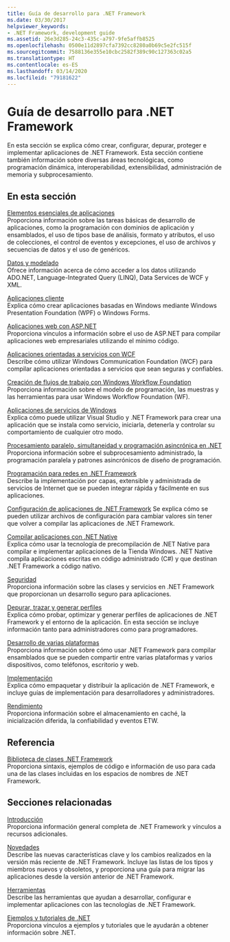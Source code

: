 ```yaml
---
title: Guía de desarrollo para .NET Framework
ms.date: 03/30/2017
helpviewer_keywords:
- .NET Framework, development guide
ms.assetid: 26e3d285-24c3-435c-a797-9fe5affb8525
ms.openlocfilehash: 0500e11d2897cfa7392cc8280a0b69c5e2fc515f
ms.sourcegitcommit: 7588136e355e10cbc2582f389c90c127363c02a5
ms.translationtype: HT
ms.contentlocale: es-ES
ms.lasthandoff: 03/14/2020
ms.locfileid: "79181622"
---
```

# <a name="net-framework-development-guide"></a>Guía de desarrollo para .NET Framework
En esta sección se explica cómo crear, configurar, depurar, proteger e implementar aplicaciones de .NET Framework. Esta sección contiene también información sobre diversas áreas tecnológicas, como programación dinámica, interoperabilidad, extensibilidad, administración de memoria y subprocesamiento.  
  
## <a name="in-this-section"></a>En esta sección  
 [Elementos esenciales de aplicaciones](../standard/application-essentials.md)  
 Proporciona información sobre las tareas básicas de desarrollo de aplicaciones, como la programación con dominios de aplicación y ensamblados, el uso de tipos base de análisis, formato y atributos, el uso de colecciones, el control de eventos y excepciones, el uso de archivos y secuencias de datos y el uso de genéricos.  
  
 [Datos y modelado](./data/index.md)  
 Ofrece información acerca de cómo acceder a los datos utilizando ADO.NET, Language-Integrated Query (LINQ), Data Services de WCF y XML.  
  
 [Aplicaciones cliente](develop-client-apps.md)  
 Explica cómo crear aplicaciones basadas en Windows mediante Windows Presentation Foundation (WPF) o Windows Forms.  
  
 [Aplicaciones web con ASP.NET](develop-web-apps-with-aspnet.md)  
 Proporciona vínculos a información sobre el uso de ASP.NET para compilar aplicaciones web empresariales utilizando el mínimo código.  
  
 [Aplicaciones orientadas a servicios con WCF](./wcf/index.md)  
 Describe cómo utilizar Windows Communication Foundation (WCF) para compilar aplicaciones orientadas a servicios que sean seguras y confiables.  
  
 [Creación de flujos de trabajo con Windows Workflow Foundation](windows-workflow-foundation/index.md) Proporciona información sobre el modelo de programación, las muestras y las herramientas para usar Windows Workflow Foundation (WF).  

 [Aplicaciones de servicios de Windows](./windows-services/index.md)  
 Explica cómo puede utilizar Visual Studio y .NET Framework para crear una aplicación que se instala como servicio, iniciarla, detenerla y controlar su comportamiento de cualquier otro modo.  
  
 [Procesamiento paralelo, simultaneidad y programación asincrónica en .NET](../standard/parallel-processing-and-concurrency.md)  
 Proporciona información sobre el subprocesamiento administrado, la programación paralela y patrones asincrónicos de diseño de programación.  
  
 [Programación para redes en .NET Framework](./network-programming/index.md)  
 Describe la implementación por capas, extensible y administrada de servicios de Internet que se pueden integrar rápida y fácilmente en sus aplicaciones.  
  
 [Configuración de aplicaciones de .NET Framework](configure-apps/index.md) Se explica cómo se pueden utilizar archivos de configuración para cambiar valores sin tener que volver a compilar las aplicaciones de .NET Framework.  
  
 [Compilar aplicaciones con .NET Native](./net-native/index.md)  
 Explica cómo usar la tecnología de precompilación de .NET Native para compilar e implementar aplicaciones de la Tienda Windows. .NET Native compila aplicaciones escritas en código administrado (C#) y que destinan .NET Framework a código nativo.  
  
 [Seguridad](../standard/security/index.md)  
 Proporciona información sobre las clases y servicios en .NET Framework que proporcionan un desarrollo seguro para aplicaciones.  
  
 [Depurar, trazar y generar perfiles](./debug-trace-profile/index.md)  
 Explica cómo probar, optimizar y generar perfiles de aplicaciones de .NET Framework y el entorno de la aplicación. En esta sección se incluye información tanto para administradores como para programadores.  
  
 [Desarrollo de varias plataformas](../standard/cross-platform/index.md)  
 Proporciona información sobre cómo usar .NET Framework para compilar ensamblados que se pueden compartir entre varias plataformas y varios dispositivos, como teléfonos, escritorio y web.  
  
 [Implementación](./deployment/index.md)  
 Explica cómo empaquetar y distribuir la aplicación de .NET Framework, e incluye guías de implementación para desarrolladores y administradores.  
  
 [Rendimiento](./performance/index.md)  
 Proporciona información sobre el almacenamiento en caché, la inicialización diferida, la confiabilidad y eventos ETW.  

## <a name="reference"></a>Referencia  
 [Biblioteca de clases .NET Framework](/dotnet/api/?view=netframework-4.7)  
 Proporciona sintaxis, ejemplos de código e información de uso para cada una de las clases incluidas en los espacios de nombres de .NET Framework.  
  
## <a name="related-sections"></a>Secciones relacionadas  
 [Introducción](./get-started/index.md)  
 Proporciona información general completa de .NET Framework y vínculos a recursos adicionales.  
  
 [Novedades](./whats-new/index.md)  
 Describe las nuevas características clave y los cambios realizados en la versión más reciente de .NET Framework. Incluye las listas de los tipos y miembros nuevos y obsoletos, y proporciona una guía para migrar las aplicaciones desde la versión anterior de .NET Framework.  
  
 [Herramientas](./tools/index.md)  
 Describe las herramientas que ayudan a desarrollar, configurar e implementar aplicaciones con las tecnologías de .NET Framework.  
  
 [Ejemplos y tutoriales de .NET](../samples-and-tutorials/index.md)  
 Proporciona vínculos a ejemplos y tutoriales que le ayudarán a obtener información sobre .NET.
